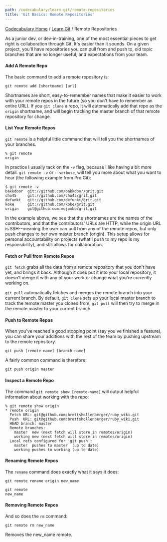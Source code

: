 ```yaml
---
path: /codecabulary/learn-git/remote-repositories
title: 'Git Basics: Remote Repositories'
---
```

[Codecabulary Home](/codecabulary) / [Learn Git](/codecabulary/learn-git) / Remote Repositories

<!-- ---title: Git Basics: Remote Repositories -->

As a junior dev, or dev-in-training, one of the most essential pieces to get right is collaboration through Git. It's easier than it sounds. On a given project, you'll have repositories you can pull from and push to, old topic branches that are no longer useful, and expectations from your team. 

#### Add A Remote Repo

The basic command to add a remote repository is:

	git remote add [shortname] [url]
	
Shortnames are short, easy-to-remember names that make it easier to work with your remote repos in the future (so you don't have to remember an entire URL). If you `git clone` a repo, it will automatically add that repo as the `origin` shortname, and will begin tracking the master branch of that remote repository for change. 

#### List Your Remote Repos

`git remote` is a helpful little command that will tell you the shortnames of your branches.

	% git remote
	origin
	
In practice I usually tack on the `-v` flag, because I like having a bit more detail. `git remote -v` or `--verbose`, will tell you more about what you want to hear (the following example from Pro Git):

	$ git remote -v
	bakkdoor  git://github.com/bakkdoor/grit.git
	cho45     git://github.com/cho45/grit.git
	defunkt   git://github.com/defunkt/grit.git
	koke      git://github.com/koke/grit.git
	origin    git@github.com:mojombo/grit.git
	
In the example above, we see that the shortnames are the names of the contributors, and that the contributors' URLs are HTTP, while the origin URL is SSH--meaning the user can pull from any of the remote repos, but only push changes to her own master branch (origin). This setup allows for personal accountability on projects (what I push to my repo is my responsibility), and still allows for collaboration.

#### Fetch or Pull from Remote Repos

`git fetch` grabs all the data from a remote repository that you don't have yet, and brings it back. Although it does put it into your local repository, it doesn't merge it with any of your work or change what you're currently working on.

`git pull` automatically fetches and merges the remote branch into your current branch. By default, `git clone` sets up your local master branch to track the remote master you cloned from; `git pull` will then try to merge in the remote master to your current branch.

#### Push to Remote Repos

When you've reached a good stopping point (say you've finished a feature), you can share your additions with the rest of the team by pushing upstream to the remote repository. 

	git push [remote-name] [branch-name]
	
A fairly common command is therefore:

	git push origin master
	
#### Inspect a Remote Repo

The command `git remote show [remote-name]` will output helpful information about working with the repo:

	% git remote show origin
	* remote origin
	  Fetch URL: git@github.com:brettshollenberger/ruby_wiki.git
	  Push  URL: git@github.com:brettshollenberger/ruby_wiki.git
	  HEAD branch: master
	  Remote branches:
	    master  new (next fetch will store in remotes/origin)
	    working new (next fetch will store in remotes/origin)
	  Local refs configured for 'git push':
	    master  pushes to master  (up to date)
	    working pushes to working (up to date)
	    
#### Renaming Remote Repos

The `rename` command does exactly what it says it does:

	git remote rename origin new_name
	
	git remote
	new_name
	
#### Removing Remote Repos

And so does the `rm` command:

	git remote rm new_name
	
Removes the new_name remote. 
